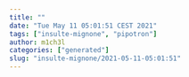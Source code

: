 ```yaml
---
title: ""
date: "Tue May 11 05:01:51 CEST 2021"
tags: ["insulte-mignone", "pipotron"]
author: m1ch3l
categories: ["generated"]
slug: "insulte-mignone/2021-05-11-05:01:51"
---
```



